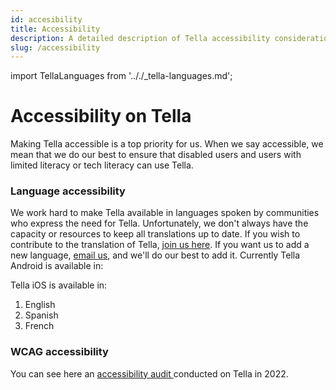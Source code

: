 ```yaml
---
id: accesibility
title: Accessibility
description: A detailed description of Tella accessibility considerations.
slug: /accessibility
---
```

import TellaLanguages from '.././_tella-languages.md';


# Accessibility on Tella

Making Tella accessible is a top priority for us. When we say accessible, we mean that we do our best to ensure that disabled users and users with limited literacy or tech literacy can use Tella.


### Language accessibility

We work hard to make Tella available in languages spoken by communities who express the need for Tella. Unfortunately, we don't always have the capacity or resources to keep all translations up to date. If you wish to contribute to the translation of Tella, [join us here](https://app.lokalise.com/public/9394139661a3d89da6fa91.77098206/). If you want us to add a new language, [email us](mailto:contact@tella-app.org), and we'll do our best to add it. Currently Tella Android is available in:
<TellaLanguages/>


Tella iOS is available in:
1. English
2. Spanish
3. French



### WCAG accessibility

You can see here an [accessibility audit ](https://drive.google.com/file/d/1iK8jpc14JAcAqJI2tbQeTRlp2W2n3vvx/view?usp=sharing)conducted on Tella in 2022. 
